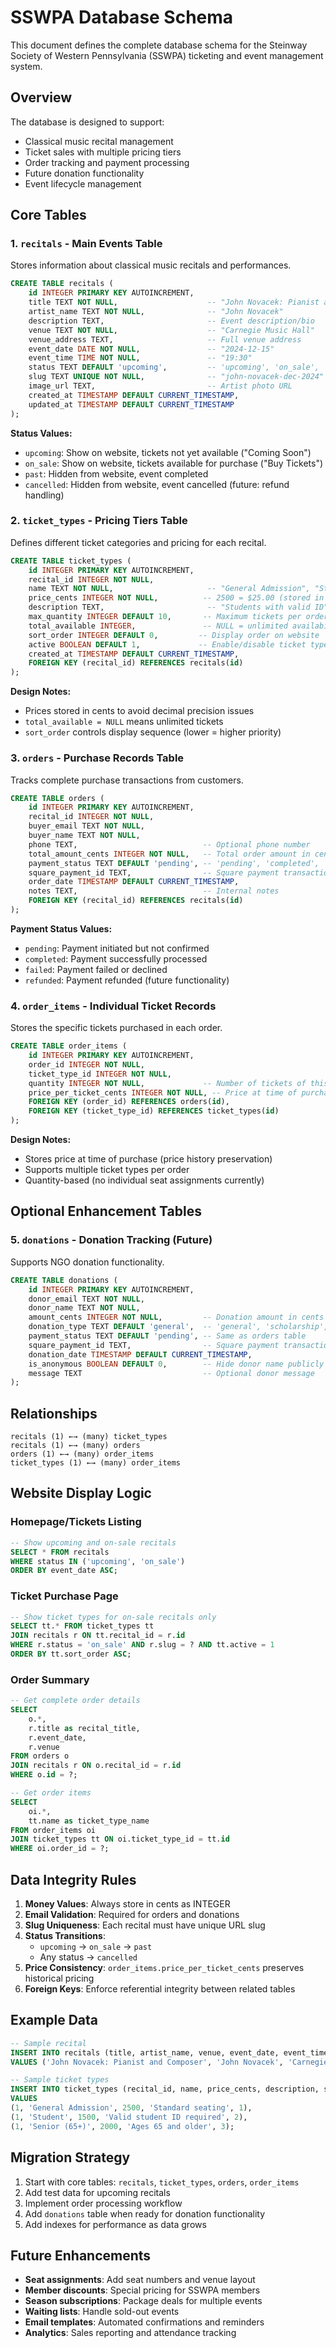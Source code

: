 # SSWPA Database Schema

This document defines the complete database schema for the Steinway Society of Western Pennsylvania (SSWPA) ticketing and event management system.

## Overview

The database is designed to support:
- Classical music recital management
- Ticket sales with multiple pricing tiers
- Order tracking and payment processing
- Future donation functionality
- Event lifecycle management

## Core Tables

### 1. `recitals` - Main Events Table

Stores information about classical music recitals and performances.

```sql
CREATE TABLE recitals (
    id INTEGER PRIMARY KEY AUTOINCREMENT,
    title TEXT NOT NULL,                    -- "John Novacek: Pianist and Composer"
    artist_name TEXT NOT NULL,              -- "John Novacek"
    description TEXT,                       -- Event description/bio
    venue TEXT NOT NULL,                    -- "Carnegie Music Hall"
    venue_address TEXT,                     -- Full venue address
    event_date DATE NOT NULL,               -- "2024-12-15"
    event_time TIME NOT NULL,               -- "19:30"
    status TEXT DEFAULT 'upcoming',         -- 'upcoming', 'on_sale', 'past', 'cancelled'
    slug TEXT UNIQUE NOT NULL,              -- "john-novacek-dec-2024" (for URLs)
    image_url TEXT,                         -- Artist photo URL
    created_at TIMESTAMP DEFAULT CURRENT_TIMESTAMP,
    updated_at TIMESTAMP DEFAULT CURRENT_TIMESTAMP
);
```

**Status Values:**
- `upcoming`: Show on website, tickets not yet available ("Coming Soon")
- `on_sale`: Show on website, tickets available for purchase ("Buy Tickets")
- `past`: Hidden from website, event completed
- `cancelled`: Hidden from website, event cancelled (future: refund handling)

### 2. `ticket_types` - Pricing Tiers Table

Defines different ticket categories and pricing for each recital.

```sql
CREATE TABLE ticket_types (
    id INTEGER PRIMARY KEY AUTOINCREMENT,
    recital_id INTEGER NOT NULL,
    name TEXT NOT NULL,                     -- "General Admission", "Student", "Senior"
    price_cents INTEGER NOT NULL,          -- 2500 = $25.00 (stored in cents)
    description TEXT,                       -- "Students with valid ID"
    max_quantity INTEGER DEFAULT 10,       -- Maximum tickets per order
    total_available INTEGER,               -- NULL = unlimited availability
    sort_order INTEGER DEFAULT 0,         -- Display order on website
    active BOOLEAN DEFAULT 1,             -- Enable/disable ticket type
    created_at TIMESTAMP DEFAULT CURRENT_TIMESTAMP,
    FOREIGN KEY (recital_id) REFERENCES recitals(id)
);
```

**Design Notes:**
- Prices stored in cents to avoid decimal precision issues
- `total_available = NULL` means unlimited tickets
- `sort_order` controls display sequence (lower = higher priority)

### 3. `orders` - Purchase Records Table

Tracks complete purchase transactions from customers.

```sql
CREATE TABLE orders (
    id INTEGER PRIMARY KEY AUTOINCREMENT,
    recital_id INTEGER NOT NULL,
    buyer_email TEXT NOT NULL,
    buyer_name TEXT NOT NULL,
    phone TEXT,                            -- Optional phone number
    total_amount_cents INTEGER NOT NULL,   -- Total order amount in cents
    payment_status TEXT DEFAULT 'pending', -- 'pending', 'completed', 'failed', 'refunded'
    square_payment_id TEXT,                -- Square payment transaction ID
    order_date TIMESTAMP DEFAULT CURRENT_TIMESTAMP,
    notes TEXT,                            -- Internal notes
    FOREIGN KEY (recital_id) REFERENCES recitals(id)
);
```

**Payment Status Values:**
- `pending`: Payment initiated but not confirmed
- `completed`: Payment successfully processed
- `failed`: Payment failed or declined
- `refunded`: Payment refunded (future functionality)

### 4. `order_items` - Individual Ticket Records

Stores the specific tickets purchased in each order.

```sql
CREATE TABLE order_items (
    id INTEGER PRIMARY KEY AUTOINCREMENT,
    order_id INTEGER NOT NULL,
    ticket_type_id INTEGER NOT NULL,
    quantity INTEGER NOT NULL,             -- Number of tickets of this type
    price_per_ticket_cents INTEGER NOT NULL, -- Price at time of purchase
    FOREIGN KEY (order_id) REFERENCES orders(id),
    FOREIGN KEY (ticket_type_id) REFERENCES ticket_types(id)
);
```

**Design Notes:**
- Stores price at time of purchase (price history preservation)
- Supports multiple ticket types per order
- Quantity-based (no individual seat assignments currently)

## Optional Enhancement Tables

### 5. `donations` - Donation Tracking (Future)

Supports NGO donation functionality.

```sql
CREATE TABLE donations (
    id INTEGER PRIMARY KEY AUTOINCREMENT,
    donor_email TEXT NOT NULL,
    donor_name TEXT NOT NULL,
    amount_cents INTEGER NOT NULL,         -- Donation amount in cents
    donation_type TEXT DEFAULT 'general',  -- 'general', 'scholarship', 'program'
    payment_status TEXT DEFAULT 'pending', -- Same as orders table
    square_payment_id TEXT,                -- Square payment transaction ID
    donation_date TIMESTAMP DEFAULT CURRENT_TIMESTAMP,
    is_anonymous BOOLEAN DEFAULT 0,        -- Hide donor name publicly
    message TEXT                           -- Optional donor message
);
```

## Relationships

```
recitals (1) ←→ (many) ticket_types
recitals (1) ←→ (many) orders
orders (1) ←→ (many) order_items
ticket_types (1) ←→ (many) order_items
```

## Website Display Logic

### Homepage/Tickets Listing
```sql
-- Show upcoming and on-sale recitals
SELECT * FROM recitals 
WHERE status IN ('upcoming', 'on_sale') 
ORDER BY event_date ASC;
```

### Ticket Purchase Page
```sql
-- Show ticket types for on-sale recitals only
SELECT tt.* FROM ticket_types tt
JOIN recitals r ON tt.recital_id = r.id
WHERE r.status = 'on_sale' AND r.slug = ? AND tt.active = 1
ORDER BY tt.sort_order ASC;
```

### Order Summary
```sql
-- Get complete order details
SELECT 
    o.*,
    r.title as recital_title,
    r.event_date,
    r.venue
FROM orders o
JOIN recitals r ON o.recital_id = r.id
WHERE o.id = ?;

-- Get order items
SELECT 
    oi.*,
    tt.name as ticket_type_name
FROM order_items oi
JOIN ticket_types tt ON oi.ticket_type_id = tt.id
WHERE oi.order_id = ?;
```

## Data Integrity Rules

1. **Money Values**: Always store in cents as INTEGER
2. **Email Validation**: Required for orders and donations
3. **Slug Uniqueness**: Each recital must have unique URL slug
4. **Status Transitions**: 
   - `upcoming` → `on_sale` → `past`
   - Any status → `cancelled`
5. **Price Consistency**: `order_items.price_per_ticket_cents` preserves historical pricing
6. **Foreign Keys**: Enforce referential integrity between related tables

## Example Data

```sql
-- Sample recital
INSERT INTO recitals (title, artist_name, venue, event_date, event_time, status, slug)
VALUES ('John Novacek: Pianist and Composer', 'John Novacek', 'Carnegie Music Hall', '2024-12-15', '19:30', 'on_sale', 'john-novacek-dec-2024');

-- Sample ticket types
INSERT INTO ticket_types (recital_id, name, price_cents, description, sort_order)
VALUES 
(1, 'General Admission', 2500, 'Standard seating', 1),
(1, 'Student', 1500, 'Valid student ID required', 2),
(1, 'Senior (65+)', 2000, 'Ages 65 and older', 3);
```

## Migration Strategy

1. Start with core tables: `recitals`, `ticket_types`, `orders`, `order_items`
2. Add test data for upcoming recitals
3. Implement order processing workflow
4. Add `donations` table when ready for donation functionality
5. Add indexes for performance as data grows

## Future Enhancements

- **Seat assignments**: Add seat numbers and venue layout
- **Member discounts**: Special pricing for SSWPA members
- **Season subscriptions**: Package deals for multiple events
- **Waiting lists**: Handle sold-out events
- **Email templates**: Automated confirmations and reminders
- **Analytics**: Sales reporting and attendance tracking
